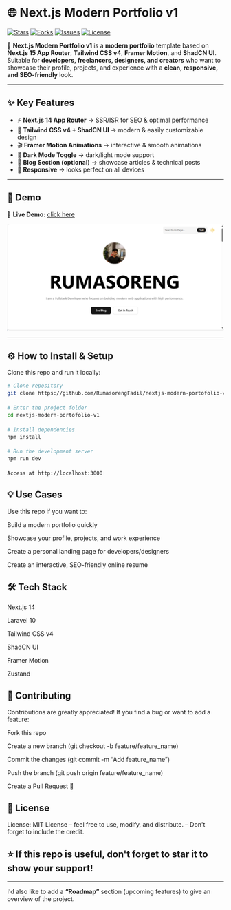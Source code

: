 # 🌐 Next.js Modern Portfolio v1

[![Stars](https://img.shields.io/github/stars/RumasorengFadil/nextjs-modern-portofolio-v1?style=social)](https://github.com/RumasorengFadil/nextjs-modern-portofolio-v1/stargazers)
[![Forks](https://img.shields.io/github/forks/RumasorengFadil/nextjs-modern-portofolio-v1?style=social)](https://github.com/RumasorengFadil/nextjs-modern-portofolio-v1/network/members)
[![Issues](https://img.shields.io/github/issues/RumasorengFadil/nextjs-modern-portofolio-v1)](https://github.com/RumasorengFadil/nextjs-modern-portofolio-v1/issues)
[![License](https://img.shields.io/github/license/RumasorengFadil/nextjs-modern-portofolio-v1)](./LICENSE)

🚀 **Next.js Modern Portfolio v1** is a **modern portfolio** template based on **Next.js 15 App Router**, **Tailwind CSS v4**, **Framer Motion**, and **ShadCN UI**.  
Suitable for **developers, freelancers, designers, and creators** who want to showcase their profile, projects, and experience with a **clean, responsive, and SEO-friendly** look.

---

## ✨ Key Features

- ⚡ **Next.js 14 App Router** → SSR/ISR for SEO & optimal performance
- 🎨 **Tailwind CSS v4 + ShadCN UI** → modern & easily customizable design  
- 🎬 **Framer Motion Animations** → interactive & smooth animations  
- 🌙 **Dark Mode Toggle** → dark/light mode support  
- 📂 **Blog Section (optional)** → showcase articles & technical posts  
- 📱 **Responsive** → looks perfect on all devices  

---

## 📸 Demo

🔗 **Live Demo:** [click here](https://www.rumasoreng.com/)  

![Preview Screenshot](./public/images/common/preview-screenshoot.png)

---

## ⚙️ How to Install & Setup

Clone this repo and run it locally:

```bash
# Clone repository
git clone https://github.com/RumasorengFadil/nextjs-modern-portofolio-v1.git

# Enter the project folder
cd nextjs-modern-portofolio-v1

# Install dependencies
npm install

# Run the development server
npm run dev

Access at http://localhost:3000
```

## 💡 Use Cases

Use this repo if you want to:

Build a modern portfolio quickly

Showcase your profile, projects, and work experience

Create a personal landing page for developers/designers

Create an interactive, SEO-friendly online resume

## 🛠️ Tech Stack

Next.js 14

Laravel 10

Tailwind CSS v4

ShadCN UI

Framer Motion

Zustand

## 🤝 Contributing

Contributions are greatly appreciated!
If you find a bug or want to add a feature:

Fork this repo

Create a new branch (git checkout -b feature/feature_name)

Commit the changes (git commit -m “Add feature_name”)

Push the branch (git push origin feature/feature_name)

Create a Pull Request 🎉

## 📄 License

License: MIT License
– feel free to use, modify, and distribute.
– Don't forget to include the credit.

## ⭐ If this repo is useful, don't forget to star it to show your support!


---

I'd also like to add a **“Roadmap”** section (upcoming features) to give an overview of the project. 
